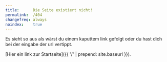 ```yaml
---
title:      Die Seite existiert nicht!
permalink:  /404
changefreq: always
noindex:    true
---
```

Es sieht so aus als wärst du einem kaputtem link gefolgt oder du hast dich bei der eingabe der url vertippt.

[Hier ein link zur Startseite]({{ '/' | prepend: site.baseurl }}).